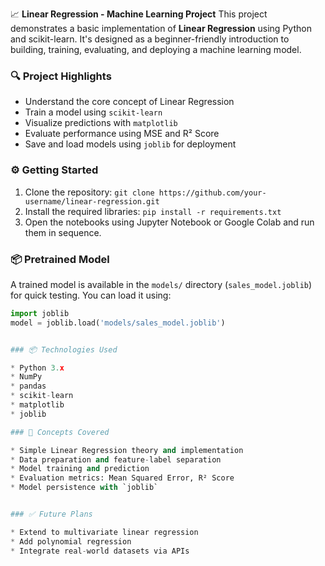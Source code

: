 
📈 **Linear Regression - Machine Learning Project**
This project demonstrates a basic implementation of **Linear Regression** using Python and scikit-learn. It's designed as a beginner-friendly introduction to building, training, evaluating, and deploying a machine learning model.

### 🔍 Project Highlights

* Understand the core concept of Linear Regression
* Train a model using `scikit-learn`
* Visualize predictions with `matplotlib`
* Evaluate performance using MSE and R² Score
* Save and load models using `joblib` for deployment

### ⚙️ Getting Started

1. Clone the repository:
   `git clone https://github.com/your-username/linear-regression.git`
2. Install the required libraries:
   `pip install -r requirements.txt`
3. Open the notebooks using Jupyter Notebook or Google Colab and run them in sequence.


### 📦 Pretrained Model

A trained model is available in the `models/` directory (`sales_model.joblib`) for quick testing. You can load it using:

```python
import joblib
model = joblib.load('models/sales_model.joblib')


### 📦 Technologies Used

* Python 3.x
* NumPy
* pandas
* scikit-learn
* matplotlib
* joblib

### 🧠 Concepts Covered

* Simple Linear Regression theory and implementation
* Data preparation and feature-label separation
* Model training and prediction
* Evaluation metrics: Mean Squared Error, R² Score
* Model persistence with `joblib`


### ✅ Future Plans

* Extend to multivariate linear regression
* Add polynomial regression
* Integrate real-world datasets via APIs

